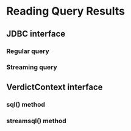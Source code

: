# Reading Query Results


## JDBC interface


### Regular query


### Streaming query


## VerdictContext interface


### sql() method


### streamsql() method
